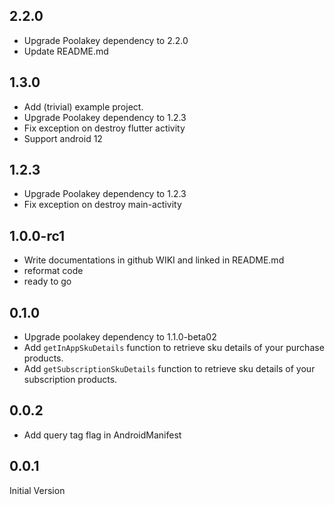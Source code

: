 ## 2.2.0
* Upgrade Poolakey dependency to 2.2.0
* Update README.md

## 1.3.0
* Add (trivial) example project.
* Upgrade Poolakey dependency to 1.2.3
* Fix exception on destroy flutter activity
* Support android 12

## 1.2.3
* Upgrade Poolakey dependency to 1.2.3
* Fix exception on destroy main-activity

## 1.0.0-rc1
* Write documentations in github WIKI and linked in README.md
* reformat code
* ready to go

## 0.1.0
* Upgrade poolakey dependency to 1.1.0-beta02
* Add `getInAppSkuDetails` function to retrieve sku details of your purchase products.
* Add `getSubscriptionSkuDetails` function to retrieve sku details of your subscription products.

## 0.0.2
* Add query tag flag in AndroidManifest

## 0.0.1
Initial Version
